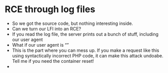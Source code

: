 # RCE through log files

- So we got the source code, but nothing interesting inside.
- Can we turn our LFI into an RCE?
- If you read the log file, the server prints out a bunch of stuff, including our user agent
- What if our user agent is “<?php pwn(); ?>”
- This is the part where you can mess up. If you make a request like this using syntactically incorrect PHP code, it can make this attack undoabe. Tell me if you need the container reset!
- <?php echo exec(‘id’) ?>